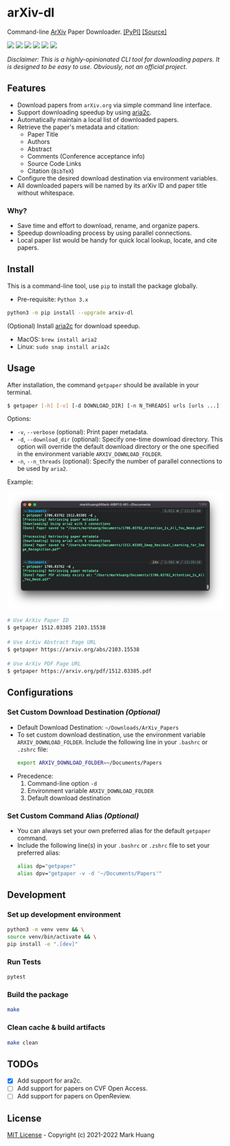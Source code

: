 # arXiv-dl

Command-line [ArXiv](https://arxiv.org/) Paper Downloader.
[[PyPI]](https://pypi.org/project/arxiv-dl/)
[[Source]](https://github.com/MarkHershey/arxiv-dl)

[![](https://img.shields.io/pypi/v/arxiv-dl)](https://pypi.org/project/arxiv-dl/)
[![](https://img.shields.io/pypi/pyversions/arxiv-dl)](https://pypi.org/project/arxiv-dl/)
[![](https://img.shields.io/pypi/wheel/arxiv-dl)](https://github.com/MarkHershey/arxiv-dl/releases)
[![](https://img.shields.io/pypi/dm/Arxiv-dl)](https://pypistats.org/packages/arxiv-dl)
[![](https://img.shields.io/badge/license-MIT-blue)](https://github.com/MarkHershey/arxiv-dl/blob/master/LICENSE)
[![](https://img.shields.io/badge/code%20style-black-black)](https://github.com/psf/black)

_Disclaimer: This is a highly-opinionated CLI tool for downloading papers. It is designed to be easy to use. Obviously, not an official project._

## Features

-   Download papers from `arXiv.org` via simple command line interface.
-   Support downloading speedup by using [aria2c](https://aria2.github.io/).
-   Automatically maintain a local list of downloaded papers.
-   Retrieve the paper's metadata and citation:
    -   Paper Title
    -   Authors
    -   Abstract
    -   Comments (Conference acceptance info)
    -   Source Code Links
    -   Citation (`BibTeX`)
-   Configure the desired download destination via environment variables.
-   All downloaded papers will be named by its arXiv ID and paper title without whitespace.

### Why?

-   Save time and effort to download, rename, and organize papers.
-   Speedup downloading process by using parallel connections.
-   Local paper list would be handy for quick local lookup, locate, and cite papers.

## Install

This is a command-line tool, use `pip` to install the package globally.

-   Pre-requisite: `Python 3.x`

```bash
python3 -m pip install --upgrade arxiv-dl
```

(Optional) Install [aria2c](https://aria2.github.io/) for download speedup.

-   MacOS: `brew install aria2`
-   Linux: `sudo snap install aria2c`

## Usage

After installation, the command `getpaper` should be available in your terminal.

```bash
$ getpaper [-h] [-v] [-d DOWNLOAD_DIR] [-n N_THREADS] urls [urls ...]
```

Options:

-   `-v`, `--verbose` (optional): Print paper metadata.
-   `-d`, `--download_dir` (optional): Specify one-time download directory. This option will override the default download directory or the one specified in the environment variable `ARXIV_DOWNLOAD_FOLDER`.
-   `-n`, `--n_threads` (optional): Specify the number of parallel connections to be used by `aria2`.

Example:

![](imgs/demo.png)

```bash
# Use ArXiv Paper ID
$ getpaper 1512.03385 2103.15538

# Use ArXiv Abstract Page URL
$ getpaper https://arxiv.org/abs/2103.15538

# Use ArXiv PDF Page URL
$ getpaper https://arxiv.org/pdf/1512.03385.pdf
```

## Configurations

### Set Custom Download Destination _(Optional)_

-   Default Download Destination: `~/Downloads/ArXiv_Papers`
-   To set custom download destination, use the environment variable `ARXIV_DOWNLOAD_FOLDER`. Include the following line in your `.bashrc` or `.zshrc` file:
    ```bash
    export ARXIV_DOWNLOAD_FOLDER=~/Documents/Papers
    ```
-   Precedence:
    1.  Command-line option `-d`
    2.  Environment variable `ARXIV_DOWNLOAD_FOLDER`
    3.  Default download destination

### Set Custom Command Alias _(Optional)_

-   You can always set your own preferred alias for the default `getpaper` command.
-   Include the following line(s) in your `.bashrc` or `.zshrc` file to set your preferred alias:
    ```bash
    alias dp="getpaper"
    alias dpv="getpaper -v -d '~/Documents/Papers'"
    ```

## Development

### Set up development environment

```bash
python3 -m venv venv && \
source venv/bin/activate && \
pip install -e ".[dev]"
```

### Run Tests

```bash
pytest
```

### Build the package

```bash
make
```

### Clean cache & build artifacts

```bash
make clean
```

## TODOs

-   [x] Add support for ara2c.
-   [ ] Add support for papers on CVF Open Access.
-   [ ] Add support for papers on OpenReview.

## License

[MIT License](https://github.com/MarkHershey/arxiv-dl/blob/master/LICENSE) - Copyright (c) 2021-2022 Mark Huang
